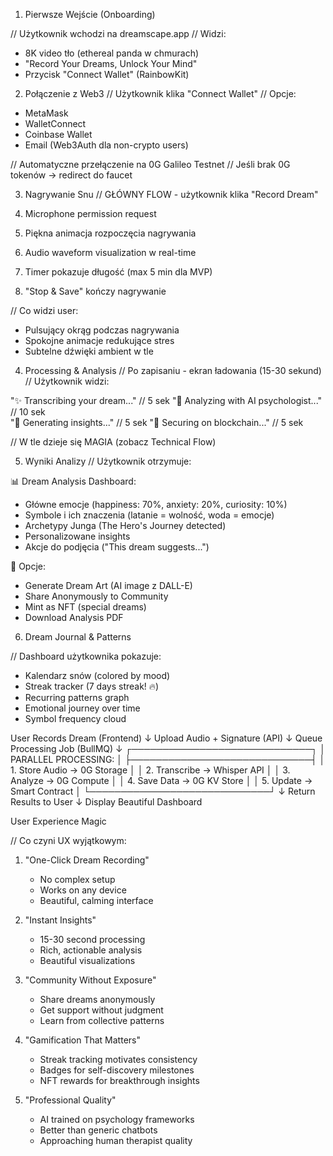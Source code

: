 
1. Pierwsze Wejście (Onboarding)

// Użytkownik wchodzi na dreamscape.app
// Widzi:
- 8K video tło (ethereal panda w chmurach)
- "Record Your Dreams, Unlock Your Mind" 
- Przycisk "Connect Wallet" (RainbowKit)

2. Połączenie z Web3
// Użytkownik klika "Connect Wallet"
// Opcje:
- MetaMask
- WalletConnect  
- Coinbase Wallet
- Email (Web3Auth dla non-crypto users)

// Automatyczne przełączenie na 0G Galileo Testnet
// Jeśli brak 0G tokenów → redirect do faucet

3. Nagrywanie Snu
// GŁÓWNY FLOW - użytkownik klika "Record Dream"

1. Microphone permission request
2. Piękna animacja rozpoczęcia nagrywania
3. Audio waveform visualization w real-time
4. Timer pokazuje długość (max 5 min dla MVP)
5. "Stop & Save" kończy nagrywanie

// Co widzi user:
- Pulsujący okrąg podczas nagrywania
- Spokojne animacje redukujące stres
- Subtelne dźwięki ambient w tle


4. Processing & Analysis
// Po zapisaniu - ekran ładowania (15-30 sekund)
// Użytkownik widzi:

"✨ Transcribing your dream..."        // 5 sek
"🧠 Analyzing with AI psychologist..." // 10 sek  
"💫 Generating insights..."            // 5 sek
"🔐 Securing on blockchain..."         // 5 sek

// W tle dzieje się MAGIA (zobacz Technical Flow)

5. Wyniki Analizy
// Użytkownik otrzymuje:

📊 Dream Analysis Dashboard:
- Główne emocje (happiness: 70%, anxiety: 20%, curiosity: 10%)
- Symbole i ich znaczenia (latanie = wolność, woda = emocje)
- Archetypy Junga (The Hero's Journey detected)
- Personalizowane insights
- Akcje do podjęcia ("This dream suggests...")

🎨 Opcje:
- Generate Dream Art (AI image z DALL-E)
- Share Anonymously to Community
- Mint as NFT (special dreams)
- Download Analysis PDF

6. Dream Journal & Patterns

// Dashboard użytkownika pokazuje:
- Kalendarz snów (colored by mood)
- Streak tracker (7 days streak! 🔥)
- Recurring patterns graph
- Emotional journey over time
- Symbol frequency cloud


User Records Dream (Frontend)
        ↓
Upload Audio + Signature (API)
        ↓
Queue Processing Job (BullMQ)
        ↓
┌─────────────────────────────┐
│   PARALLEL PROCESSING:      │
├─────────────────────────────┤
│ 1. Store Audio → 0G Storage │
│ 2. Transcribe → Whisper API │
│ 3. Analyze → 0G Compute     │
│ 4. Save Data → 0G KV Store  │
│ 5. Update → Smart Contract  │
└─────────────────────────────┘
        ↓
Return Results to User
        ↓
Display Beautiful Dashboard



 User Experience Magic

 // Co czyni UX wyjątkowym:

1. "One-Click Dream Recording"
   - No complex setup
   - Works on any device
   - Beautiful, calming interface

2. "Instant Insights"
   - 15-30 second processing
   - Rich, actionable analysis
   - Beautiful visualizations

3. "Community Without Exposure"
   - Share dreams anonymously
   - Get support without judgment
   - Learn from collective patterns

4. "Gamification That Matters"
   - Streak tracking motivates consistency
   - Badges for self-discovery milestones
   - NFT rewards for breakthrough insights

5. "Professional Quality"
   - AI trained on psychology frameworks
   - Better than generic chatbots
   - Approaching human therapist quality